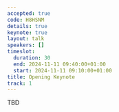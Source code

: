 ```yaml
---
accepted: true
code: H8HSNM
details: true
keynote: true
layout: talk
speakers: []
timeslot:
  duration: 30
  end: 2024-11-11 09:40:00+01:00
  start: 2024-11-11 09:10:00+01:00
title: Opening Keynote
track: 1
---
```


TBD